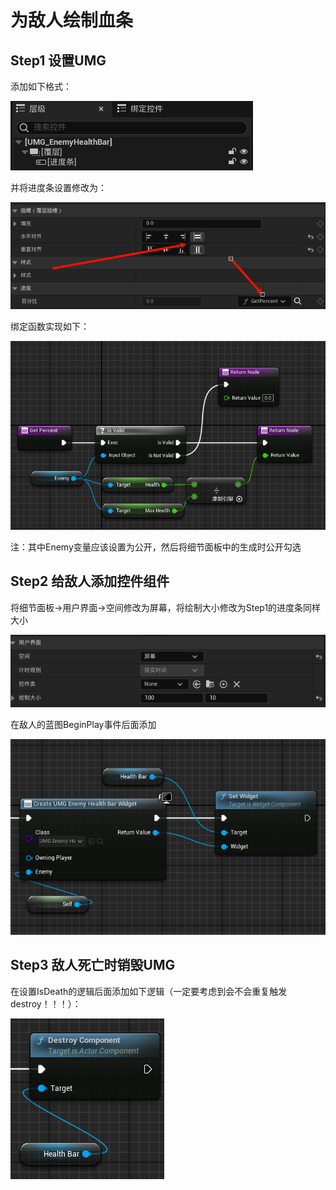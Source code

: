 # 为敌人绘制血条

## Step1 设置UMG

添加如下格式：

![](../../Image/EnemyHealthBar0.png)

并将进度条设置修改为：

![](../../Image/EnemyHealthBar1.png)

绑定函数实现如下：

![](../../Image/EnemyHealthBar2.png)

注：其中Enemy变量应该设置为公开，然后将细节面板中的生成时公开勾选

## Step2 给敌人添加控件组件

将细节面板->用户界面->空间修改为屏幕，将绘制大小修改为Step1的进度条同样大小

![](../../Image/EnemyHealthBar3.png)

在敌人的蓝图BeginPlay事件后面添加

![](../../Image/EnemyHealthBar4.png)

## Step3 敌人死亡时销毁UMG

在设置IsDeath的逻辑后面添加如下逻辑（一定要考虑到会不会重复触发destroy！！！）：

![](../../Image/EnemyHealthBar5.png)